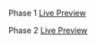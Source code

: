 Phase 1 [Live Preview](https://delightful-alfajores-124ed9.netlify.app/)

Phase 2 [Live Preview](https://helpful-hummingbird-432229.netlify.app/)
